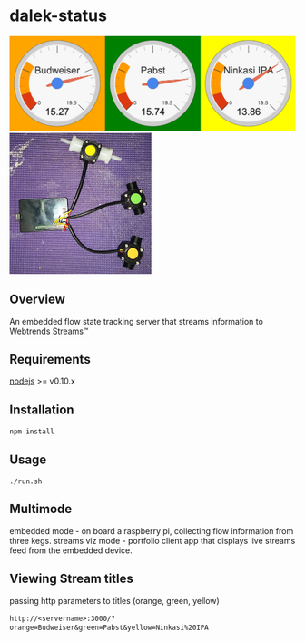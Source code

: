 dalek-status
==========

![initial](initial.png)
![initial](black_box.png)

Overview
--------

An embedded flow state tracking server that streams information to [Webtrends Streams™](http://www.webtrends.com/products/streams/)


Requirements
------------

[nodejs](https://nodejs.org/) >= v0.10.x


Installation
-------------

```
npm install
```

Usage
-----
```
./run.sh
```

Multimode
---------
embedded mode - on board a raspberry pi, collecting flow information from three kegs.
streams viz mode - portfolio client app that displays live streams feed from the embedded device.

Viewing Stream titles
---------------------
passing http parameters to titles (orange, green, yellow) 
```
http://<servername>:3000/?orange=Budweiser&green=Pabst&yellow=Ninkasi%20IPA
```


